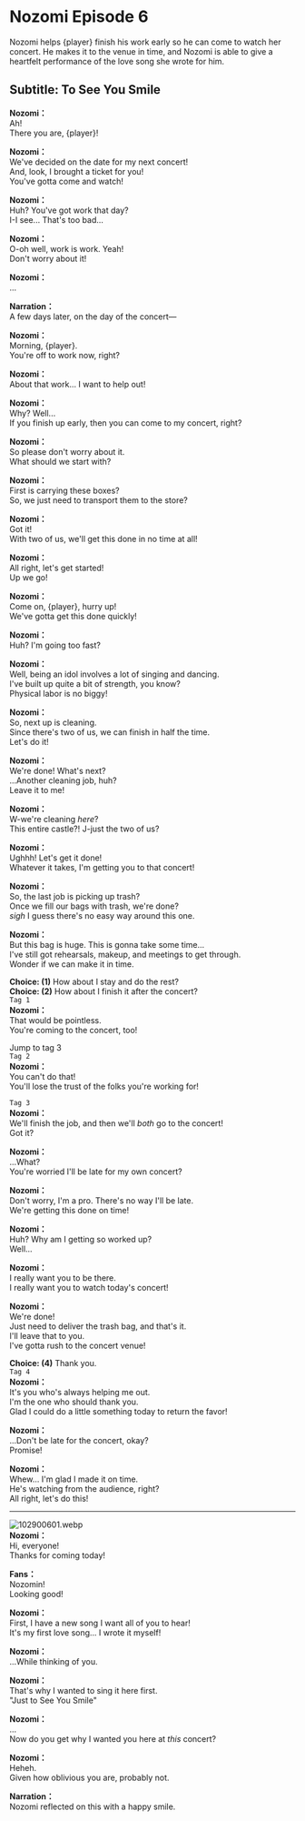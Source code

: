 # Nozomi Episode 6
Nozomi helps {player} finish his work early so he can come to watch her concert. He makes it to the venue in time, and Nozomi is able to give a heartfelt performance of the love song she wrote for him.
  
## Subtitle: To See You Smile
  
**Nozomi：**  
Ah!  
There you are, {player}!  
  
**Nozomi：**  
We've decided on the date for my next concert!  
And, look, I brought a ticket for you!  
You've gotta come and watch!  
  
**Nozomi：**  
Huh? You've got work that day?  
I-I see... That's too bad...  
  
**Nozomi：**  
O-oh well, work is work. Yeah!  
Don't worry about it!  
  
**Nozomi：**  
...  
  
**Narration：**  
A few days later, on the day of the concert—  
  
**Nozomi：**  
Morning, {player}.  
You're off to work now, right?  
  
**Nozomi：**  
About that work... I want to help out!  
  
**Nozomi：**  
Why? Well...  
If you finish up early, then you can come to my concert, right?  
  
**Nozomi：**  
So please don't worry about it.  
What should we start with?  
  
**Nozomi：**  
First is carrying these boxes?  
So, we just need to transport them to the store?  
  
**Nozomi：**  
Got it!  
With two of us, we'll get this done in no time at all!  
  
**Nozomi：**  
All right, let's get started!  
Up we go!  
  
**Nozomi：**  
Come on, {player}, hurry up!  
We've gotta get this done quickly!  
  
**Nozomi：**  
Huh? I'm going too fast?  
  
**Nozomi：**  
Well, being an idol involves a lot of singing and dancing.  
I've built up quite a bit of strength, you know?  
Physical labor is no biggy!  
  
**Nozomi：**  
So, next up is cleaning.  
Since there's two of us, we can finish in half the time.  
Let's do it!  
  
**Nozomi：**  
We're done! What's next?  
...Another cleaning job, huh?  
Leave it to me!  
  
**Nozomi：**  
W-we're cleaning *here*?  
This entire castle?! J-just the two of us?  
  
**Nozomi：**  
Ughhh! Let's get it done!  
Whatever it takes, I'm getting you to that concert!  
  
**Nozomi：**  
So, the last job is picking up trash?  
Once we fill our bags with trash, we're done?  
*sigh* I guess there's no easy way around this one.  
  
**Nozomi：**  
But this bag is huge. This is gonna take some time...  
I've still got rehearsals, makeup, and meetings to get through.  
Wonder if we can make it in time.  
  
**Choice: (1)**  How about I stay and do the rest?  
**Choice: (2)**  How about I finish it after the concert?  
`Tag 1`  
**Nozomi：**  
That would be pointless.  
You're coming to the concert, too!  
  
Jump to tag 3  
`Tag 2`  
**Nozomi：**  
You can't do that!  
You'll lose the trust of the folks you're working for!  
  
`Tag 3`  
**Nozomi：**  
We'll finish the job, and then we'll *both* go to the concert!  
Got it?  
  
**Nozomi：**  
...What?  
You're worried I'll be late for my own concert?  
  
**Nozomi：**  
Don't worry, I'm a pro. There's no way I'll be late.  
We're getting this done on time!  
  
**Nozomi：**  
Huh? Why am I getting so worked up?  
Well...  
  
**Nozomi：**  
I really want you to be there.  
I really want you to watch today's concert!  
  
**Nozomi：**  
We're done!  
Just need to deliver the trash bag, and that's it.  
I'll leave that to you.  
I've gotta rush to the concert venue!  
  
**Choice: (4)**  Thank you.  
`Tag 4`  
**Nozomi：**  
It's you who's always helping me out.  
I'm the one who should thank you.  
Glad I could do a little something today to return the favor!  
  
**Nozomi：**  
...Don't be late for the concert, okay?  
Promise!  
  
**Nozomi：**  
Whew... I'm glad I made it on time.  
He's watching from the audience, right?  
All right, let's do this!  
  

---  
  
![102900601.webp](https://redive.estertion.win/card/story/102900601.webp)  
**Nozomi：**  
Hi, everyone!  
Thanks for coming today!  
  
**Fans：**  
Nozomin!  
Looking good!  
  
**Nozomi：**  
First, I have a new song I want all of you to hear!  
It's my first love song... I wrote it myself!  
  
**Nozomi：**  
...While thinking of you.  
  
**Nozomi：**  
That's why I wanted to sing it here first.  
\"Just to See You Smile\"  
  
**Nozomi：**  
...  
Now do you get why I wanted you here at *this* concert?  
  
**Nozomi：**  
Heheh.  
Given how oblivious you are, probably not.  
  
**Narration：**  
Nozomi reflected on this with a happy smile.  
